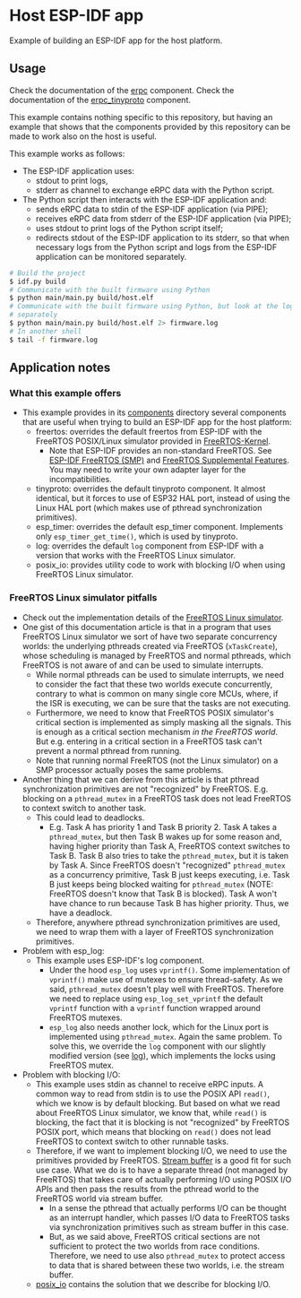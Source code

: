 # Host ESP-IDF app

Example of building an ESP-IDF app for the host platform.

## Usage

Check the documentation of the [erpc](../../erpc_esp/erpc/README.md) component.
Check the documentation of the [erpc_tinyproto](../../erpc_esp/erpc_tinyproto/README.md) component.

This example contains nothing specific to this repository, but having an example that shows that the components provided by this repository can be made to work also on the host is useful.

This example works as follows:

* The ESP-IDF application uses:
    * stdout to print logs,
    * stderr as channel to exchange eRPC data with the Python script.
* The Python script then interacts with the ESP-IDF application and:
    * sends eRPC data to stdin of the ESP-IDF application (via PIPE);
    * receives eRPC data from stderr of the ESP-IDF application (via PIPE);
    * uses stdout to print logs of the Python script itself;
    * redirects stdout of the ESP-IDF application to its stderr, so that when necessary logs from the Python script and logs from the ESP-IDF application can be monitored separately.

```bash
# Build the project
$ idf.py build
# Communicate with the built firmware using Python
$ python main/main.py build/host.elf
# Communicate with the built firmware using Python, but look at the logs
# separately
$ python main/main.py build/host.elf 2> firmware.log
# In another shell
$ tail -f firmware.log
```

## Application notes

### What this example offers

* This example provides in its [components](./components/) directory several components that are useful when trying to build an ESP-IDF app for the host platform:
    * freertos: overrides the default freertos from ESP-IDF with the FreeRTOS POSIX/Linux simulator provided in [FreeRTOS-Kernel](https://github.com/FreeRTOS/FreeRTOS-Kernel).
        * Note that ESP-IDF provides an non-standard FreeRTOS. See [ESP-IDF FreeRTOS (SMP)](https://docs.espressif.com/projects/esp-idf/en/latest/esp32/api-guides/freertos-smp.html) and [FreeRTOS Supplemental Features](https://docs.espressif.com/projects/esp-idf/en/latest/esp32/api-reference/system/freertos_additions.html). You may need to write your own adapter layer for the incompatibilities.
    * tinyproto: overrides the default tinyproto component. It almost identical, but it forces to use of ESP32 HAL port, instead of using the Linux HAL port (which makes use of pthread synchronization primitives).
    * esp_timer: overrides the default esp_timer component. Implements only `esp_timer_get_time()`, which is used by tinyproto.
    * log: overrides the default `log` component from ESP-IDF with a version that works with the FreeRTOS Linux simulator.
    * posix_io: provides utility code to work with blocking I/O when using FreeRTOS Linux simulator.

### FreeRTOS Linux simulator pitfalls

* Check out the implementation details of the [FreeRTOS Linux simulator](https://www.freertos.org/FreeRTOS-simulator-for-Linux.html).
* One gist of this documentation article is that in a program that uses FreeRTOS Linux simulator we sort of have two separate concurrency worlds: the underlying pthreads created via FreeRTOS (`xTaskCreate`), whose scheduling is managed by FreeRTOS and normal pthreads, which FreeRTOS is not aware of and can be used to simulate interrupts.
    * While normal pthreads can be used to simulate interrupts, we need to consider the fact that these two worlds execute concurrently, contrary to what is common on many single core MCUs, where, if the ISR is executing, we can be sure that the tasks are not executing.
    * Furthermore, we need to know that FreeRTOS POSIX simulator's critical section is implemented as simply masking all the signals. This is enough as a critical section mechanism *in the FreeRTOS world*. But e.g. entering in a critical section in a FreeRTOS task can't prevent a normal pthread from running.
    * Note that running normal FreeRTOS (not the Linux simulator) on a SMP processor actually poses the same problems.
* Another thing that we can derive from this article is that pthread synchronization primitives are not "recognized" by FreeRTOS. E.g. blocking on a `pthread_mutex` in a FreeRTOS task does not lead FreeRTOS to context switch to another task.
    * This could lead to deadlocks.
        * E.g. Task A has priority 1 and Task B priority 2. Task A takes a `pthread_mutex`, but then Task B wakes up for some reason and, having higher priority than Task A, FreeRTOS context switches to Task B. Task B also tries to take the `pthread_mutex`, but it is taken by Task A. Since FreeRTOS doesn't "recognized" `pthread_mutex` as a concurrency primitive, Task B just keeps executing, i.e. Task B just keeps being blocked waiting for `pthread_mutex` (NOTE: FreeRTOS doesn't know that Task B is blocked). Task A won't have chance to run because Task B has higher priority. Thus, we have a deadlock.
    * Therefore, anywhere pthread synchronization primitives are used, we need to wrap them with a layer of FreeRTOS synchronization primitives.
* Problem with esp_log:
    * This example uses ESP-IDF's log component.
        * Under the hood `esp_log` uses `vprintf()`. Some implementation of `vprintf()` make use of mutexes to ensure thread-safety. As we said, `pthread_mutex` doesn't play well with FreeRTOS. Therefore we need to replace using `esp_log_set_vprintf` the default `vprintf` function with a `vprintf` function wrapped around FreeRTOS mutexes.
        * `esp_log` also needs another lock, which for the Linux port is implemented using `pthread_mutex`. Again the same problem. To solve this, we override the `log` component with our slightly modified version (see [log](./components/log)), which implements the locks using FreeRTOS mutex.
* Problem with blocking I/O:
    * This example uses stdin as channel to receive eRPC inputs. A common way to read from stdin is to use the POSIX API `read()`, which we know is by default blocking. But based on what we read about FreeRTOS Linux simulator, we know that, while `read()` is blocking, the fact that it is blocking is not "recognized" by FreeRTOS POSIX port, which means that blocking on `read()` does not lead FreeRTOS to context switch to other runnable tasks.
    * Therefore, if we want to implement blocking I/O, we need to use the primitives provided by FreeRTOS. [Stream buffer](https://www.freertos.org/RTOS-stream-buffer-example.html) is a good fit for such use case. What we do is to have a separate thread (not managed by FreeRTOS) that takes care of actually performing I/O using POSIX I/O APIs and then pass the results from the pthread world to the FreeRTOS world via stream buffer.
        * In a sense the pthread that actually performs I/O can be thought as an interrupt handler, which passes I/O data to FreeRTOS tasks via synchronization primitives such as stream buffer in this case.
        * But, as we said above, FreeRTOS critical sections are not sufficient to protect the two worlds from race conditions. Therefore, we need to use also `pthread_mutex` to protect access to data that is shared between these two worlds, i.e. the stream buffer.
    * [posix_io](./components/posix_io/) contains the solution that we describe for blocking I/O.
